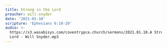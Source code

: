 ```yaml
---
title: Strong in the Lord
preacher: will-snyder
date: '2021-01-10'
scripture: 'Ephesians 6:10-20'
audio: >-
  https://s3.wasabisys.com/coventrypca.church/sermons/2021.01.10.A Strong in the
  Lord - Will Snyder.mp3
---
```

